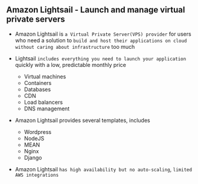 ## Amazon Lightsail - Launch and manage virtual private servers

- Amazon Lightsail is `a Virtual Private Server(VPS) provider` for users who need a solution to `build and host their applications on cloud` `without caring about infrastructure` too much

- Lightsail `includes everything you need to launch your application` quickly with a low, predictable monthly price

  - Virtual machines
  - Containers
  - Databases
  - CDN
  - Load balancers
  - DNS management

- Amazon Lightsail provides several templates, includes

  - Wordpress
  - NodeJS
  - MEAN
  - Nginx
  - Django

- Amazon Lightsail `has high availability but no auto-scaling`, `limited AWS integrations`
